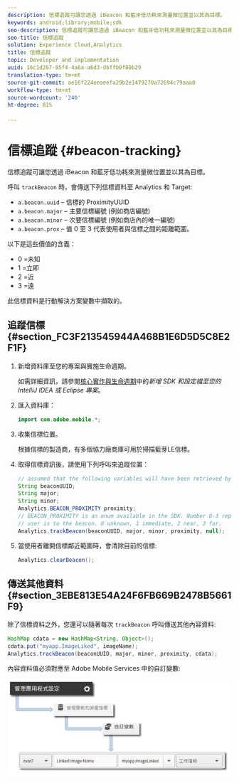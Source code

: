 ```yaml
---
description: 信標追蹤可讓您透過 iBeacon 和藍牙低功耗來測量微位置並以其為目標。
keywords: android;library;mobile;sdk
seo-description: 信標追蹤可讓您透過 iBeacon 和藍牙低功耗來測量微位置並以其為目標。
seo-title: 信標追蹤
solution: Experience Cloud,Analytics
title: 信標追蹤
topic: Developer and implementation
uuid: 16c1d267-85f4-4a6a-a6d3-d6ffb0f80b29
translation-type: tm+mt
source-git-commit: ae16f224eeaeefa29b2e1479270a72694c79aaa0
workflow-type: tm+mt
source-wordcount: '240'
ht-degree: 81%

---
```



# 信標追蹤 {#beacon-tracking}

信標追蹤可讓您透過 iBeacon 和藍牙低功耗來測量微位置並以其為目標。

呼叫 `trackBeacon` 時，會傳送下列信標資料至 Analytics 和 Target:

* `a.beacon.uuid` – 信標的 ProximityUUID
* `a.beacon.major` – 主要信標編號 (例如商店編號)
* `a.beacon.minor` – 次要信標編號 (例如商店內的唯一編號)
* `a.beacon.prox` – 值 0 至 3 代表使用者與信標之間的距離範圍。

以下是這些價值的含義：

* 0 =未知
* 1 =立即
* 2 =近
* 3 =遠

此信標資料是行動解決方案變數中擷取的。

## 追蹤信標 {#section_FC3F213545944A468B1E6D5D5C8E2F1F}

1. 新增資料庫至您的專案與實施生命週期。

   如需詳細資訊，請參閱[核心實作與生命週期](/help/android/getting-started/dev-qs.md)中的&#x200B;*新增 SDK 和設定檔至您的 IntelliJ IDEA 或 Eclipse 專案*。

1. 匯入資料庫：

   ```java
   import com.adobe.mobile.*;
   ```

1. 收集信標位置。

   根據信標的製造商，有多個協力廠商庫可用於掃描藍芽LE信標。
1. 取得信標資訊後，請使用下列呼叫來追蹤位置：

   ```java
   // assumed that the following variables will have been retrieved by the 3rd party beacon library 
   String beaconUUID; 
   String major; 
   String minor; 
   Analytics.BEACON_PROXIMITY proximity;  
   // BEACON_PROXIMITY is an enum available in the SDK. Number 0-3 representing how close the 
   // user is to the beacon. 0 unknown, 1 immediate, 2 near, 3 far.  
   Analytics.trackBeacon(beaconUUID, major, minor, proximity, null);
   ```

1. 當使用者離開信標鄰近範圍時，會清除目前的信標:

   ```java
   Analytics.clearBeacon();
   ```

## 傳送其他資料 {#section_3EBE813E54A24F6FB669B2478B5661F9}

除了信標資料之外，您還可以隨著每次 `trackBeacon` 呼叫傳送其他內容資料:

```java
HashMap cdata = new HashMap<String, Object>(); 
cdata.put("myapp.ImageLiked", imageName); 
Analytics.trackBeacon(beaconUUID, major, minor, proximity, cdata);
```

內容資料值必須對應至 Adobe Mobile Services 中的自訂變數:

![](assets/map-variable-context-ltv.png)

